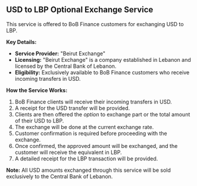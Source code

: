 ## USD to LBP Optional Exchange Service

This service is offered to BoB Finance customers for exchanging USD to LBP.

**Key Details:**

*   **Service Provider:** "Beirut Exchange"
*   **Licensing:** "Beirut Exchange" is a company established in Lebanon and licensed by the Central Bank of Lebanon.
*   **Eligibility:** Exclusively available to BoB Finance customers who receive incoming transfers in USD.

**How the Service Works:**

1.  BoB Finance clients will receive their incoming transfers in USD.
2.  A receipt for the USD transfer will be provided.
3.  Clients are then offered the *option* to exchange part or the total amount of their USD to LBP.
4.  The exchange will be done at the current exchange rate.
5.  Customer confirmation is required before proceeding with the exchange.
6.  Once confirmed, the approved amount will be exchanged, and the customer will receive the equivalent in LBP.
7.  A detailed receipt for the LBP transaction will be provided.

**Note:** All USD amounts exchanged through this service will be sold exclusively to the Central Bank of Lebanon.